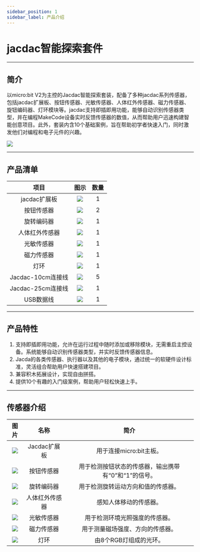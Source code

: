 ```yaml
---
sidebar_position: 1
sidebar_label: 产品介绍
---
```


# jacdac智能探索套件

---
## 简介
以micro:bit V2为主控的Jacdac智能探索套装，配备了多种jacdac系列传感器，包括jacdac扩展板、按钮传感器、光敏传感器、人体红外传感器、磁力传感器、旋钮编码器、灯环模块等。jacdac支持即插即用功能，能够自动识别传感器类型，并在编程MakeCode设备实时反馈传感器的数值，从而帮助用户迅速构建智能创意项目。此外，套装内含10个基础案例，旨在帮助初学者快速入门，同时激发他们对编程和电子元件的兴趣。

![](https://wiki-media-ef.oss-cn-hongkong.aliyuncs.com/docs/microbit/getting-started/microbit-jacdac-smartexploration-kit/images/hardware-connection-diagram/jacdac-smart-exploration-kit-01.png)

---
## 产品清单

|项目|图示|数量|
|:-----:|:-----:|:-----:|
|jacdac扩展板|![](https://wiki-media-ef.oss-cn-hongkong.aliyuncs.com/docs/microbit/getting-started/microbit-jacdac-smartexploration-kit/images/sensor/jacdac%20bit.png)|1|
|按钮传感器|![](https://wiki-media-ef.oss-cn-hongkong.aliyuncs.com/docs/microbit/getting-started/microbit-jacdac-smartexploration-kit/images/sensor/jacdac%20Button%20sensor.png)|2|
|旋转编码器|![](https://wiki-media-ef.oss-cn-hongkong.aliyuncs.com/docs/microbit/getting-started/microbit-jacdac-smartexploration-kit/images/sensor/jacdac%20Rotray%20Encoder%20sensor.png)|1|
|人体红外传感器|![](https://wiki-media-ef.oss-cn-hongkong.aliyuncs.com/docs/microbit/getting-started/microbit-jacdac-smartexploration-kit/images/sensor/jacdac%20Motion%20Sensor.png)|1|
|光敏传感器|![](https://wiki-media-ef.oss-cn-hongkong.aliyuncs.com/docs/microbit/getting-started/microbit-jacdac-smartexploration-kit/images/sensor/jacdac%20Light%20Sensor.png)|1|
|磁力传感器|![](https://wiki-media-ef.oss-cn-hongkong.aliyuncs.com/docs/microbit/getting-started/microbit-jacdac-smartexploration-kit/images/sensor/jacdac%20Magnet%20Sensor.png)|1|
|灯环|![](https://wiki-media-ef.oss-cn-hongkong.aliyuncs.com/docs/microbit/getting-started/microbit-jacdac-smartexploration-kit/images/sensor/jacdac%20LED%20Ring.png)|1|
|Jacdac-10cm连接线|![](https://wiki-media-ef.oss-cn-hongkong.aliyuncs.com/docs/microbit/getting-started/microbit-jacdac-smartexploration-kit/images/sensor/Jacdac-smart-exploration-kit-10cm-cable.png)|5|
|Jacdac-25cm连接线|![](https://wiki-media-ef.oss-cn-hongkong.aliyuncs.com/docs/microbit/getting-started/microbit-jacdac-smartexploration-kit/images/sensor/Jacdac-smart-exploration-kit-25cm-cable.png)|1|
|USB数据线|![](https://wiki-media-ef.oss-cn-hongkong.aliyuncs.com/docs/microbit/getting-started/microbit-jacdac-smartexploration-kit/images/sensor/usb%20cable1.png)|1|

---
## 产品特性

1. 支持即插即用功能，允许在运行过程中随时添加或移除模块，无需重启主控设备。系统能够自动识别传感器类型，并实时反馈传感器信息。
2. Jacda的各类传感器、执行器以及其他的电子模块，通过统一的软硬件设计标准，灵活组合帮助用户快速搭建项目。
3. 兼容积木拓展设计，实现自由拼搭。
4. 提供10个有趣的入门级案例，帮助用户轻松快速上手。

---
## 传感器介绍

|图片|名称|简介|
|:-----:|:-----:|:-----:|
|![](https://wiki-media-ef.oss-cn-hongkong.aliyuncs.com/docs/microbit/getting-started/microbit-jacdac-smartexploration-kit/images/sensor/jacdac%20bit.png)|Jacdac扩展板|用于连接micro:bit主板。|
|![](https://wiki-media-ef.oss-cn-hongkong.aliyuncs.com/docs/microbit/getting-started/microbit-jacdac-smartexploration-kit/images/sensor/jacdac%20Button%20sensor.png)|按钮传感器|用于检测按钮状态的传感器，输出携带有“0”和“1”的信号。|
|![](https://wiki-media-ef.oss-cn-hongkong.aliyuncs.com/docs/microbit/getting-started/microbit-jacdac-smartexploration-kit/images/sensor/jacdac%20Rotray%20Encoder%20sensor.png)|旋转编码器|用于检测旋转运动方向和值的传感器。|
|![](https://wiki-media-ef.oss-cn-hongkong.aliyuncs.com/docs/microbit/getting-started/microbit-jacdac-smartexploration-kit/images/sensor/jacdac%20Motion%20Sensor.png)|人体红外传感器|感知人体移动的传感器。|
|![](https://wiki-media-ef.oss-cn-hongkong.aliyuncs.com/docs/microbit/getting-started/microbit-jacdac-smartexploration-kit/images/sensor/jacdac%20Light%20Sensor.png)|光敏传感器|用于检测环境光照强度的传感器。|
|![](https://wiki-media-ef.oss-cn-hongkong.aliyuncs.com/docs/microbit/getting-started/microbit-jacdac-smartexploration-kit/images/sensor/jacdac%20Magnet%20Sensor.png)|磁力传感器|用于测量磁场强度、方向的传感器。|
|![](https://wiki-media-ef.oss-cn-hongkong.aliyuncs.com/docs/microbit/getting-started/microbit-jacdac-smartexploration-kit/images/sensor/jacdac%20LED%20Ring.png)|灯环|由8个RGB灯组成的光环。|

